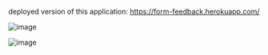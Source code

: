 deployed version of this application: https://form-feedback.herokuapp.com/


![image](https://user-images.githubusercontent.com/65856669/160417545-51304303-18fe-449d-8583-46d8ef9f12c6.png)


![image](https://user-images.githubusercontent.com/65856669/160418159-77208ed2-2351-470c-ac87-cba0f7b4fc20.png)
